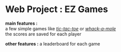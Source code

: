 # Web Project : EZ Games
**main features :**  
a few simple games like [*tic-tac-toe*](https://en.wikipedia.org/wiki/Tic-tac-toe) or [*whack-a-mole*](https://en.wikipedia.org/wiki/Whac-A-Mole)  
the scores are saved for each player

**other features :**
a leaderboard for each game